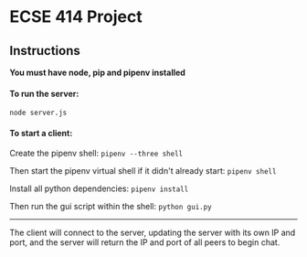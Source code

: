 # ECSE 414 Project

## Instructions

**You must have node, pip and pipenv installed**

#### To run the server:
`node server.js`

#### To start a client:

Create the pipenv shell: `pipenv --three shell`

Then start the pipenv virtual shell if it didn't already start: `pipenv shell`

Install all python dependencies: `pipenv install`

Then run the gui script within the shell: `python gui.py`

---
The client will connect to the server, updating the server with its own IP and port, and the server will return the IP and port of all peers to begin chat.
